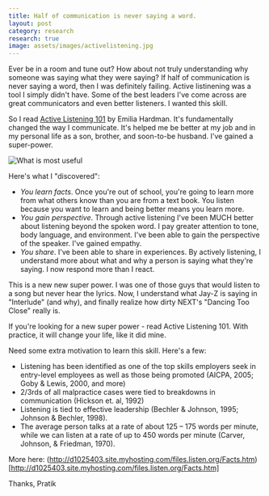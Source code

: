 ```yaml
---
title: Half of communication is never saying a word.
layout: post
category: research
research: true
image: assets/images/activelistening.jpg
---
```


Ever be in a room and tune out? How about not truly understanding why someone was saying what they were saying? If half of communication is never saying a word, then I was definitely failing. Active listinening was a tool I simply didn't have. Some of the best leaders I've come across are great communicators and even better listeners. I wanted this skill.

So I read [Active Listening 101](http://www.amazon.com/Active-Listening-101-Communication-Skills-ebook/dp/B008X43TJE) by Emilia Hardman. It's fundamentally changed the way I communicate. It's helped me be better at my job and in my personal life as a son, brother, and soon-to-be husband. I've gained a super-power.

![What is most useful]({{site.url}}/images/activelistening.jpg)

Here's what I "discovered":

* _You learn facts_. Once you're out of school, you're going to learn more from what others know than you are from a text book. You listen because you want to learn and being better means you learn more.
* _You gain perspective_. Through active listening I've been MUCH better about listening beyond the spoken word. I pay greater attention to tone, body language, and environment. I've been able to gain the perspective of the speaker. I've gained empathy.
* _You share_. I've been able to share in experiences. By actively listening, I understand more about what and why a person is saying what they're saying. I now respond more than I react.

This is a new new super power. I was one of those guys that would listen to a song but never hear the lyrics. Now, I understand what Jay-Z is saying in "Interlude" (and why), and finally realize how dirty NEXT's "Dancing Too Close" really is.

If you're looking for a new super power - read Active Listening 101. With practice, it will change your life, like it did mine.

Need some extra motivation to learn this skill. Here's a few:

* Listening has been identified as one of the top skills employers seek in entry-level employees as well as those being promoted (AICPA, 2005; Goby & Lewis, 2000, and more)
* 2/3rds of all malpractice cases were tied to breakdowns in communication (Hickson et. al, 1992)
* Listening is tied to effective leadership (Bechler & Johnson, 1995; Johnson & Bechler, 1998).
* The average person talks at a rate of about 125 – 175 words per minute, while we can listen at a rate of up to 450 words per minute (Carver, Johnson, & Friedman, 1970).

More here: (http://d1025403.site.myhosting.com/files.listen.org/Facts.htm)[http://d1025403.site.myhosting.com/files.listen.org/Facts.htm]

Thanks,
Pratik
